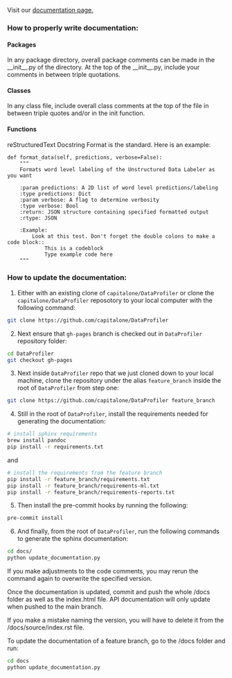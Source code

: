 Visit our [documentation page.](https://capitalone.github.io/DataProfiler)

### How to properly write documentation:

#### Packages
In any package directory, overall package comments can be made in the
\_\_init\_\_.py of the directory. At the top of the \_\_init\_\_.py,
include your comments in between triple quotations.

#### Classes
In any class file, include overall class comments at the top of the file
in between triple quotes and/or in the init function.

#### Functions
reStructuredText Docstring Format is the standard. Here is an example:

    def format_data(self, predictions, verbose=False):
        """
        Formats word level labeling of the Unstructured Data Labeler as you want

        :param predictions: A 2D list of word level predictions/labeling
        :type predictions: Dict
        :param verbose: A flag to determine verbosity
        :type verbose: Bool
        :return: JSON structure containing specified formatted output
        :rtype: JSON

        :Example:
            Look at this test. Don't forget the double colons to make a code block::
                This is a codeblock
                Type example code here
        """

### How to update the documentation:

1. Either with an existing clone of `capitalone/DataProfiler` or clone the `capitalone/DataProfiler` reposotory to your local computer with the following command:
```bash
git clone https://github.com/capitalone/DataProfiler
```

2. Next ensure that `gh-pages` branch is checked out in `DataProfiler` repository folder:
```bash
cd DataProfiler
git checkout gh-pages
```

3. Next inside `DataProfiler` repo that we just cloned down to your local machine, clone the repository under the alias `feature_branch` inside the root of `DataProfiler` from step one:
```bash
git clone https://github.com/capitalone/DataProfiler feature_branch
```

4. Still in the root of `DataProfiler`, install the requirements needed for generating the documentation:
```bash
# install sphinx requirements
brew install pandoc
pip install -r requirements.txt
```

and

```bash
# install the requirements from the feature branch
pip install -r feature_branch/requirements.txt
pip install -r feature_branch/requirements-ml.txt
pip install -r feature_branch/requirements-reports.txt
```

5. Then install the pre-commit hooks by running the following:
```bash
pre-commit install
```

6. And finally, from the root of `DataProfiler`, run the following commands to generate the sphinx documentation:
```bash
cd docs/
python update_documentation.py
```

If you make adjustments to the code comments, you may rerun the command again to overwrite the specified version.

Once the documentation is updated, commit and push the whole
/docs folder as well as the index.html file. API documentation
will only update when pushed to the main branch.

If you make a mistake naming the version, you will have to delete it from
the /docs/source/index.rst file.

To update the documentation of a feature branch, go to the /docs folder
and run:
```bash
cd docs
python update_documentation.py
```

